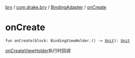 [brv](../../index.md) / [com.drake.brv](../index.md) / [BindingAdapter](index.md) / [onCreate](./on-create.md)

# onCreate

`fun onCreate(block: BindingViewHolder.() -> `[`Unit`](https://kotlinlang.org/api/latest/jvm/stdlib/kotlin/-unit/index.html)`): `[`Unit`](https://kotlinlang.org/api/latest/jvm/stdlib/kotlin/-unit/index.html)

[onCreateViewHolder](on-create-view-holder.md)执行时回调

